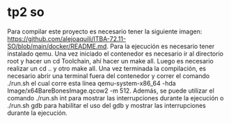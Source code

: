 # tp2 so
Para compilar este proyecto es necesario tener la siguiente imagen: https://github.com/alejoaquili/ITBA-72.11-SO/blob/main/docker/README.md. Para la ejecución es necesario tener instalado qemu. Una vez iniciado el contenedor es necesario ir al directorio root y hacer un cd Toolchain,  ahí hacer un make all. Luego es necesario realizar un cd .. y otro make all. Una vez terminada la compilación, es necesario abrir una terminal fuera del contenedor y correr el comando ./run.sh el cual corre esta línea qemu-system-x86_64 -hda Image/x64BareBonesImage.qcow2 -m 512. Además, se puede utilizar el comando ./run.sh int para mostrar las interrupciones durante la ejecución o ./run.sh gdb para habilitar el uso del gdb y mostrar las interrupciones durante la ejecución.
